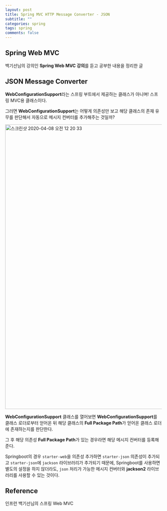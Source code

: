 ```yaml
---
layout: post
title: Spring MVC HTTP Message Converter - JSON
subtitle: ""
categories: spring
tags: spring
comments: false
---
```


## Spring Web MVC

백기선님의 강의인 **Spring Web MVC 강의**를 듣고 공부한 내용을 정리한 글

## JSON Message Converter

**WebConfigurationSupport**라는 스프링 부트에서 제공하는 클래스가 아니며! 스프링 MVC용 클래스이다.

그러면 **WebConfigurationSupport**는 어떻게 의존성만 보고 해당 클래스의 존재 유무를 판단해서 자동으로 메시지 컨버터를 추가해주는 것일까?

<img width="916" alt="스크린샷 2020-04-08 오전 12 20 33" src="https://user-images.githubusercontent.com/43809168/78687203-e4a9a100-792e-11ea-90de-283c04142f2b.png">

**WebConfigurationSupport** 클래스를 열어보면 **WebConfigurationSupport**를 클래스 로더로부터 얻어온 뒤 해당 클래스의 **Full Package Path**가 얻어온 클래스 로더에 존재하는지를 판단한다.

그 후 해당 의존성 **Full Package Path**가 있는 경우라면 해당 메시지 컨버터를 등록해준다.

Springboot의 경우 `starter-web`을 의존성 추가하면 `starter-json` 의존성이 추가되고 `starter-json`에 `jackson` 라이브러리가 추가되기 때문에, Springboot를 사용하면 별도의 설정을 하지 않더라도, `json` 처리가 가능한 메시지 컨버터와 **jackson2** 라이브러리를 사용할 수 있는 것이다.

## Reference

인프런 백기선님의 스프링 Web MVC
